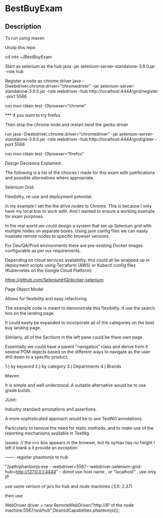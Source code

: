 # BestBuyExam
## Description
To run using maven

Unzip this repo

cd into ~/BestBuyExam

Start as selenium as the hub
java -jar selenium-server-standalone-3.6.0.jar -role hub

Register a node as chrome driver
java -Dwebdriver.chrome.driver="chromedriver" -jar selenium-server-standalone-3.6.0.jar -role webdriver -hub http://localhost:4444/grid/register -port 5566

run
mvn clean test -Dbrowser=“chrome"


*** if you want to try firefox

Then stop the chrome node and restart twist the gecko driver

run 
java -Dwebdriver.chrome.driver="chromedriver" -jar selenium-server-standalone-3.6.0.jar -role webdriver -hub http://localhost:4444/grid/gister -port 5566

run
mvn clean test -Dbrowser=“firefox"


Design Decisions Explained:

The following is a list of the choices I made for this exam with justifications and possible alternatives where appropriate.

Selenium Grid:

Flexibility, re-use and deployment potential. 

In my example I set the the drive nodes to Chrome. This is because I only have my local box to work with. And I wanted to ensure a working example for exam purposes.

In the real world we could design a system that set up Selenium grid with multiple nodes on separate boxes. Using json config files we can easily insatiate remote nodes to specific browser versions.

For Dev/QA/Prod environments there are pre-existing Docker images configurable as per our requirements.

Depending on cloud services availability, this could all be wrapped up in deployment scripts using Terraform (AWS) or Kubectl config files (Kubernetes on the Google Cloud Platform)

https://github.com/SeleniumHQ/docker-selenium



Page Object Model

Allows for flexibility and easy refactoring

The example code is meant to demonstrate this flexibility. 
It use the search box on the landing page.

It could easily be expanded to incorporate all of
the categories on the best buy landing page.

Similarly, all of the Sections in the left pane could be there own page.

Essentially we could have a parent “navigation” class
and derive from it several POM objects based on the different ways to navigate as the user drill down to a specific product.

 1.) by keyword
 2.) by category
 3.) Departments
 4.) Brands

Maven: 

It is simple and well understood. A suitable alternative would be to use grade builds.

JUnit:

Industry standard annotations and assertions. 

A more sophisticated approach would be to use TestNG annotations. 

Particularly to remove the need for static methods, and to make use of the reporting mechanisms available in TestNg.





Issues:
// the cvv box appears in the browser, but its syntax has no height
I left it blank a it provide an exception




——-
register phantomjs to hub

"/path/phantomjs.exe --webdriver=5567--webdriver-selenium-grid-hub=http://127.0.0.1:4444"  - donot use host name , or "localhost" , use only IP

use same verison of jars for hub and node machines ( EX: 2.37)

then use

WebDriver driver = new RemoteWebDriver("http://IP of the node machine:5567/wd/hub",DesiredCapabilities.phantomjs());
